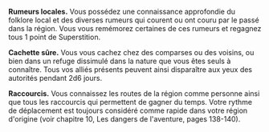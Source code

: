﻿---
id: group_talents_fr.md#villageois
name: Villageois
---
**Rumeurs locales.** Vous possédez une connaissance approfondie du folklore local et des diverses rumeurs qui courent ou ont couru par le passé dans la région. Vous vous remémorez certaines de ces rumeurs et regagnez tous 1 point de Superstition.

**Cachette sûre.** Vous vous cachez chez des comparses ou des voisins, ou bien dans un refuge dissimulé dans la nature que vous êtes seuls à connaître. Tous vos alliés présents peuvent ainsi disparaître aux yeux des autorités pendant 2d6 jours.

**Raccourcis.** Vous connaissez les routes de la région comme personne ainsi que tous les raccourcis qui permettent de gagner du temps. Votre rythme de déplacement est toujours considéré comme rapide dans votre région d'origine (voir chapitre 10, Les dangers de l'aventure, pages 138-140).

